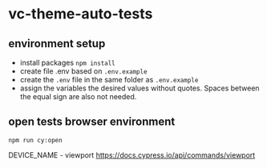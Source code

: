 # vc-theme-auto-tests

## environment setup

- install packages `npm install`
- create file .env based on `.env.example`
- create the `.env` file in the same folder as `.env.example`
- assign the variables the desired values without quotes.
  Spaces between the equal sign are also not needed.

## open tests browser environment
`npm run cy:open`

DEVICE_NAME - viewport https://docs.cypress.io/api/commands/viewport

